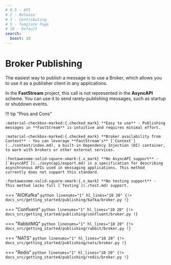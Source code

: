 ```yaml
---
# 0.5 - API
# 2 - Release
# 3 - Contributing
# 5 - Template Page
# 10 - Default
search:
  boost: 10
---
```


# Broker Publishing

The easiest way to publish a message is to use a Broker, which allows you to use it as a publisher client in any applications.

In the **FastStream** project, this call is not represented in the **AsyncAPI** scheme. You can use it to send rarely-publishing messages, such as startup or shutdown events.

!!! tip "Pros and Cons"

    :material-checkbox-marked:{.checked_mark} **Easy to use** - Publishing messages in **FastStream** is intuitive and requires minimal effort.

    :material-checkbox-marked:{.checked_mark} **Broker availability from Context** - You can leverage **FastStream's** [`Context`](../context/index.md), a built-in Dependency Injection (DI) container, to work with brokers or other external services.

    :fontawesome-solid-square-xmark:{.x_mark} **No AsyncAPI support** - [`AsyncAPI`](../asyncapi/export.md) is a specification for describing asynchronous APIs used in messaging applications. This method currently does not support this standard.

    :fontawesome-solid-square-xmark:{.x_mark} **No testing support** - This method lacks full [`Testing`](./test.md) support.


=== "AIOKafka"
    ```python linenums="1" hl_lines="10 20"
    {!> docs_src/getting_started/publishing/kafka/broker.py !}
    ```

=== "Confluent"
    ```python linenums="1" hl_lines="10 20"
    {!> docs_src/getting_started/publishing/confluent/broker.py !}
    ```

=== "RabbitMQ"
    ```python linenums="1" hl_lines="10 20"
    {!> docs_src/getting_started/publishing/rabbit/broker.py !}
    ```

=== "NATS"
    ```python linenums="1" hl_lines="10 20"
    {!> docs_src/getting_started/publishing/nats/broker.py !}
    ```

=== "Redis"
    ```python linenums="1" hl_lines="10 20"
    {!> docs_src/getting_started/publishing/redis/broker.py !}
    ```
